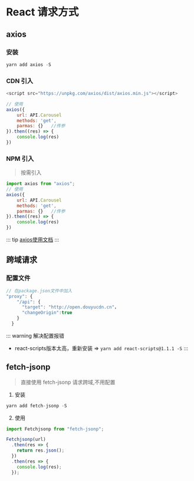 # React 请求方式

## axios

### 安装

```js
yarn add axios -S
```

### CDN 引入

```js
<script src="https://unpkg.com/axios/dist/axios.min.js"></script>

// 使用
axios({
    url: API.Carousel
    methods: 'get',
    parmas: {}   //传参
}).then((res) => {
    console.log(res)
})
```

### NPM 引入

> 按需引入

```js
import axios from "axios";
// 使用
axios({
    url: API.Carousel
    methods: 'get',
    parmas: {}   //传参
}).then((res) => {
    console.log(res)
})
```
::: tip
[axios使用文档](https://www.kancloud.cn/yunye/axios/234845)
:::

## 跨域请求

### 配置文件
```js
// 在package.json文件中加入
"proxy": {
    "/api": {
      "target": "http://open.douyucdn.cn"，
      "changeOrigin":true
    }
  }
```
::: warning 解决配置报错
- react-scripts版本太高，重新安装 => `yarn add react-scripts@1.1.1 -S`
:::

## fetch-jsonp

> 直接使用 fetch-jsonp 请求跨域,不用配置

1. 安装

```js
yarn add fetch-jsonp -S
```

2. 使用

```js
import Fetchjsonp from "fetch-jsonp";

Fetchjsonp(url)
  .then(res => {
    return res.json();
  })
  .then(res => {
    console.log(res);
  });
```
